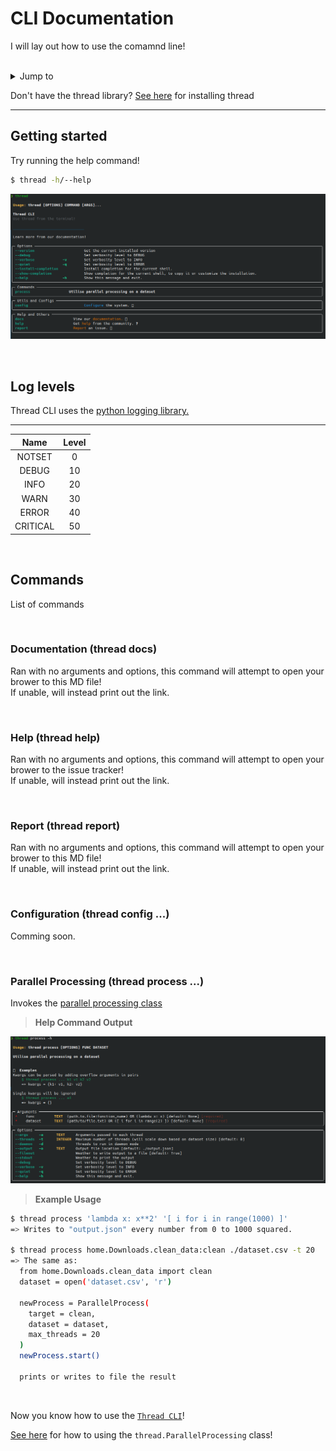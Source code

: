 # CLI Documentation

I will lay out how to use the comamnd line!

<br />
<details>
  <summary>Jump to</summary>
  <ul>
    <li><a href='#importing-the-class'> Import the class</a></li>
    <li><a href='#initializing-a-thread'> Initialize a thread </a></li>
    <li><a href='#parameters'> Parameters </a></li>
    <li><a href='#attributes'> Attributes </a></li>
    <li><a href='#methods'> Class Methods </a></li>
    <li><a href='#behviours'> Behaviours </a></li>
  </ul>
</details>


Don't have the thread library? [See here](./getting-started.md) for installing thread

---

## Getting started

Try running the help command!
```sh
$ thread -h/--help
```

![Help Command Output](images/cli_help.png)

<br />


## Log levels

Thread CLI uses the [python logging library.](https://docs.python.org/3/library/logging.html)

--------------
|   Name   | Level |
| :-----:  | :---: |
|   NOTSET | 0     |
|    DEBUG | 10    |
|     INFO | 20    |
|     WARN | 30    |
|    ERROR | 40    |
| CRITICAL | 50    |

<br />


## Commands

List of commands

<br />


### Documentation (thread docs)

Ran with no arguments and options, this command will attempt to open your brower to this MD file!
<br />
If unable, will instead print out the link.

<br />


### Help (thread help)

Ran with no arguments and options, this command will attempt to open your brower to the issue tracker!
<br />
If unable, will instead print out the link.

<br />


### Report (thread report)

Ran with no arguments and options, this command will attempt to open your brower to this MD file!
<br />
If unable, will instead print out the link.

<br />


### Configuration (thread config ...)

Comming soon.


<br />


### Parallel Processing (thread process ...)

Invokes the [parallel processing class](parallel-processing.md#importing-the-class)<br />

> **Help Command Output**

![Process Command Help Output](images/process_help.png)

> **Example Usage**
```sh
$ thread process 'lambda x: x**2' '[ i for i in range(1000) ]'
=> Writes to "output.json" every number from 0 to 1000 squared.

$ thread process home.Downloads.clean_data:clean ./dataset.csv -t 20
=> The same as:
  from home.Downloads.clean_data import clean
  dataset = open('dataset.csv', 'r')

  newProcess = ParallelProcess(
    target = clean,
    dataset = dataset,
    max_threads = 20
  )
  newProcess.start()

  prints or writes to file the result
```

<br />


Now you know how to use the [`Thread CLI`](#cli-documentation)!

[See here](./parallel-processing.md) for how to using the `thread.ParallelProcessing` class!
